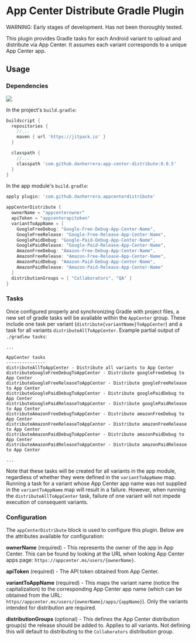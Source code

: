 
# App Center Distribute Gradle Plugin

WARNING: Early stages of development. Has not been thoroughly tested.

This plugin provides Gradle tasks for each Android variant to upload and distribute via App Center. It assumes each variant corresponds to a unique App Center app.

## Usage

### Dependencies

[![](https://jitpack.io/v/danherrera/app-center-distribute.svg)](https://jitpack.io/#danherrera/app-center-distribute)

In the project's `build.gradle`:

```groovy
buildscript {
  repositories {
    //...
    maven { url 'https://jitpack.io' }
  }

  classpath {
    //...
    classpath 'com.github.danherrera:app-center-distribute:0.0.5'
  }
}
```

In the app module's `build.gradle`:

```groovy
apply plugin: 'com.github.danherrera.appcenterdistribute'
```

```groovy
appCenterDistribute {
  ownerName = "appcenterowner"
  apiToken = "appcenterapitoken"
  variantToAppName = [
    GoogleFreeDebug: "Google-Free-Debug-App-Center-Name",
    GoogleFreeRelease: "Google-Free-Release-App-Center-Name",
    GooglePaidDebug: "Google-Paid-Debug-App-Center-Name",
    GooglePaidRelease: "Google-Paid-Release-App-Center-Name",
    AmazonFreeDebug: "Amazon-Free-Debug-App-Center-Name",
    AmazonFreeRelease: "Amazon-Free-Release-App-Center-Name",
    AmazonPaidDebug: "Amazon-Paid-Debug-App-Center-Name",
    AmazonPaidRelease: "Amazon-Paid-Release-App-Center-Name"
  ]
  distributionGroups = [ "Collaborators", "QA" ]
}
```

### Tasks

Once configured properly and synchronizing Gradle with project files, a new set of gradle tasks will be available within the `AppCenter` group. These include one task per variant (`distribute{variantName}ToAppCenter`) and a task for all variants `distributeAllToAppCenter`. Example partial output of `./gradlew tasks`:

```
...

AppCenter tasks
---------------
distributeAllToAppCenter - Distribute all variants to App Center
distributeGoogleFreeDebugToAppCenter - Distribute googleFreeDebug to App Center
distributeGoogleFreeReleaseToAppCenter - Distribute googleFreeRelease to App Center
distributeGooglePaidDebugToAppCenter - Distribute googlePaidDebug to App Center
distributeGooglePaidReleaseToAppCenter - Distribute googlePaidRelease to App Center
distributeAmazonFreeDebugToAppCenter - Distribute amazonFreeDebug to App Center
distributeAmazonFreeReleaseToAppCenter - Distribute amazonFreeRelease to App Center
distributeAmazonPaidDebugToAppCenter - Distribute amazonPaidDebug to App Center
distributeAmazonPaidReleaseToAppCenter - Distribute amazonPaidRelease to App Center

...
```

Note that these tasks will be created for all variants in the app module, regardless of whether they were defined in the `variantToAppName` map. Running a task for a variant whose App Center app name was not supplied in the `variantToAppName` map will result in a failure. However, when running the `distributeAllToAppCenter` task, failure of one variant will not impede execution of consequent variants.

### Configuration

The `appCenterDistribute` block is used to configure this plugin. Below are the attributes available for configuration:

**ownerName** (required) - This represents the owner of the app in App Center. This can be found by looking at the URL when looking App Center apps page: `https://appcenter.ms/users/{ownerName}`.

**apiToken** (required) - The API token obtained from App Center.

**variantToAppName** (required) - This maps the variant name (notice the capitalization) to the corresponding App Center app name (which can be obtained from the URL: `https//appcenter.ms/users/{ownerName}/apps/{appName}`). Only the variants intended for distribution are required.

**distributionGroups** (optional) - This defines the App Center distribution group(s) the release should be added to. Applies to all variants. Not defining this will default to distributing to the `Collaborators` distribution group.

